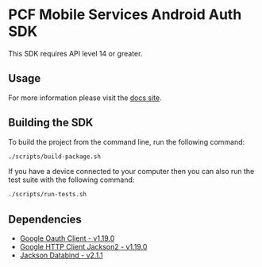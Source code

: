 # PCF Mobile Services Android Auth SDK

This SDK requires API level 14 or greater.

## Usage

For more information please visit the [docs site](http://docs.pivotal.io/mobile/data/android).

## Building the SDK

To build the project from the command line, run the following command:

```bash
./scripts/build-package.sh
```

If you have a device connected to your computer then you can also run the test suite with the following command:

```bash
./scripts/run-tests.sh
```

## Dependencies

 * [Google Oauth Client - v1.19.0](https://github.com/google/google-oauth-java-client)
 * [Google HTTP Client Jackson2 - v1.19.0](https://github.com/google/google-http-java-client/tree/master/google-http-client-jackson2)
 * [Jackson Databind - v2.1.1](https://github.com/FasterXML/jackson-databind/)

